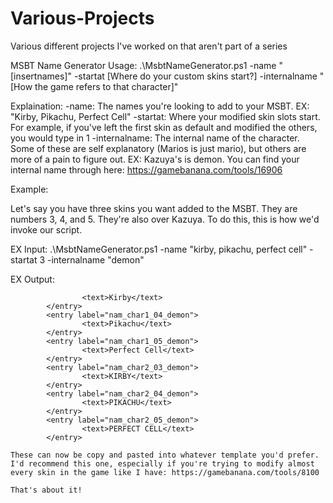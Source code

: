# Various-Projects
Various different projects I've worked on that aren't part of a series

MSBT Name Generator
Usage:
.\MsbtNameGenerator.ps1 -name "[insertnames]" -startat [Where do your custom skins start?] -internalname "[How the game refers to that character]"

Explaination:
-name: The names you're looking to add to your MSBT. EX: "Kirby, Pikachu, Perfect Cell"
-startat: Where your modified skin slots start. For example, if you've left the first skin as default and modified the others, you would type in 1
-internalname: The internal name of the character. Some of these are self explanatory (Marios is just mario), but others are more of a pain to figure out. EX: Kazuya's is demon. You can find your internal name through here: https://gamebanana.com/tools/16906

Example:

Let's say you have three skins you want added to the MSBT. They are numbers 3, 4, and 5. They're also over Kazuya. To do this, this is how we'd invoke our script.

EX Input:
.\MsbtNameGenerator.ps1 -name "kirby, pikachu, perfect cell" -startat 3 -internalname "demon"

EX Output:

```        <entry label="nam_char1_03_demon">
                <text>Kirby</text>
        </entry>
        <entry label="nam_char1_04_demon">
                <text>Pikachu</text>
        </entry>
        <entry label="nam_char1_05_demon">
                <text>Perfect Cell</text>
        </entry>
        <entry label="nam_char2_03_demon">
                <text>KIRBY</text>
        </entry>
        <entry label="nam_char2_04_demon">
                <text>PIKACHU</text>
        </entry>
        <entry label="nam_char2_05_demon">
                <text>PERFECT CELL</text>
        </entry>

These can now be copy and pasted into whatever template you'd prefer. I'd recommend this one, especially if you're trying to modify almost every skin in the game like I have: https://gamebanana.com/tools/8100

That's about it!
